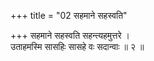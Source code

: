+++
title = "02 सहमाने सहस्वति"

+++
सहमाने सहस्वति सहन्त्यहमुत्तरे ।  
उताहमस्मि सासहिः सासहे वः सदान्वाः ॥ २ ॥